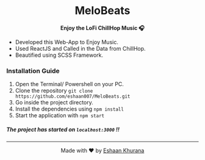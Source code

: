 <h1 align="center">MeloBeats</h1>
<p align="center"><b>Enjoy the LoFi ChillHop Music 🎧</b></p>


- Developed this Web-App to Enjoy Music. 
- Used ReactJS and Called in the Data from ChillHop. 
- Beautified using SCSS Framework.

### Installation Guide
1. Open the Terminal/ Powershell on your PC.
2. Clone the repository `git clone https://github.com/eshaan007/MeloBeats.git`
3. Go inside the project directory.
4. Install the dependencies using `npm install`
5. Start the application with `npm start`

##### The project has started on `localhost:3000` !!

---
<p align="center"> Made with ❤️ by <a href="https://eshaankhurana.com">Eshaan Khurana</a></p>
